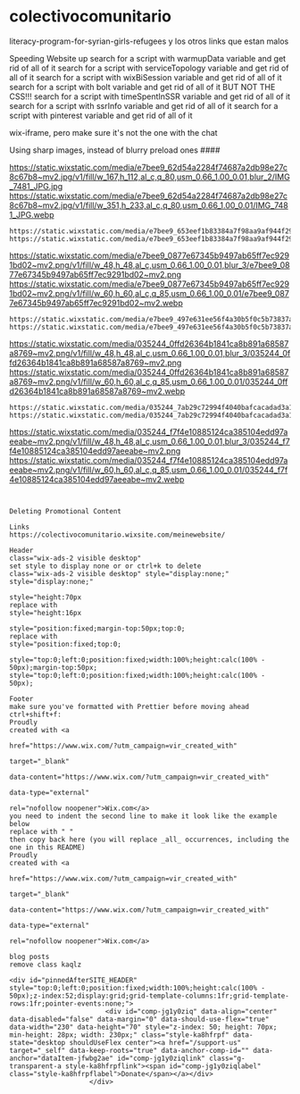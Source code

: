 # colectivocomunitario

literacy-program-for-syrian-girls-refugees y los otros links que estan malos

Speeding Website up
search for a script with warmupData variable and get rid of all of it
search for a script with serviceTopology variable and get rid of all of it
search for a script with wixBiSession variable and get rid of all of it
search for a script with bolt variable and get rid of all of it BUT NOT THE CSS!!!
search for a script with timeSpentInSSR variable and get rid of all of it
search for a script with ssrInfo variable and get rid of all of it
search for a script with pinterest variable and get rid of all of it

wix-iframe, pero make sure it's not the one with the chat

Using sharp images, instead of blurry preload ones ####

https://static.wixstatic.com/media/e7bee9_62d54a2284f74687a2db98e27c8c67b8~mv2.jpg/v1/fill/w_167,h_112,al_c,q_80,usm_0.66_1.00_0.01,blur_2/IMG_7481_JPG.jpg
https://static.wixstatic.com/media/e7bee9_62d54a2284f74687a2db98e27c8c67b8~mv2.jpg/v1/fill/w_351,h_233,al_c,q_80,usm_0.66_1.00_0.01/IMG_7481_JPG.webp

```
https://static.wixstatic.com/media/e7bee9_653eef1b83384a7f98aa9af944f2938b~mv2.png/v1/crop/x_644,y_920,w_1160,h_576/fill/w_186,h_92,al_c,usm_0.66_1.00_0.01,blur_3/CoCo_Logo_white.png
https://static.wixstatic.com/media/e7bee9_653eef1b83384a7f98aa9af944f2938b~mv2.png/v1/crop/x_644,y_920,w_1160,h_576/fill/w_233,h_118,al_c,q_85,usm_0.66_1.00_0.01/CoCo_Logo_white.webp
```

https://static.wixstatic.com/media/e7bee9_0877e67345b9497ab65ff7ec9291bd02~mv2.png/v1/fill/w_48,h_48,al_c,usm_0.66_1.00_0.01,blur_3/e7bee9_0877e67345b9497ab65ff7ec9291bd02~mv2.png
https://static.wixstatic.com/media/e7bee9_0877e67345b9497ab65ff7ec9291bd02~mv2.png/v1/fill/w_60,h_60,al_c,q_85,usm_0.66_1.00_0.01/e7bee9_0877e67345b9497ab65ff7ec9291bd02~mv2.webp

```
https://static.wixstatic.com/media/e7bee9_497e631ee56f4a30b5f0c5b73837a436~mv2.png/v1/fill/w_49,h_48,al_c,usm_0.66_1.00_0.01,blur_3/e7bee9_497e631ee56f4a30b5f0c5b73837a436~mv2.png
https://static.wixstatic.com/media/e7bee9_497e631ee56f4a30b5f0c5b73837a436~mv2.png/v1/fill/w_61,h_60,al_c,q_85,usm_0.66_1.00_0.01/e7bee9_497e631ee56f4a30b5f0c5b73837a436~mv2.webp
```

https://static.wixstatic.com/media/035244_0ffd26364b1841ca8b891a68587a8769~mv2.png/v1/fill/w_48,h_48,al_c,usm_0.66_1.00_0.01,blur_3/035244_0ffd26364b1841ca8b891a68587a8769~mv2.png
https://static.wixstatic.com/media/035244_0ffd26364b1841ca8b891a68587a8769~mv2.png/v1/fill/w_60,h_60,al_c,q_85,usm_0.66_1.00_0.01/035244_0ffd26364b1841ca8b891a68587a8769~mv2.webp

```
https://static.wixstatic.com/media/035244_7ab29c72994f4040bafcacadad3a166c~mv2.png/v1/fill/w_49,h_49,al_c,usm_0.66_1.00_0.01,blur_3/035244_7ab29c72994f4040bafcacadad3a166c~mv2.png
https://static.wixstatic.com/media/035244_7ab29c72994f4040bafcacadad3a166c~mv2.png/v1/fill/w_61,h_61,al_c,q_85,usm_0.66_1.00_0.01/035244_7ab29c72994f4040bafcacadad3a166c~mv2.webp
```

https://static.wixstatic.com/media/035244_f7f4e10885124ca385104edd97aeeabe~mv2.png/v1/fill/w_48,h_48,al_c,usm_0.66_1.00_0.01,blur_3/035244_f7f4e10885124ca385104edd97aeeabe~mv2.png
https://static.wixstatic.com/media/035244_f7f4e10885124ca385104edd97aeeabe~mv2.png/v1/fill/w_60,h_60,al_c,q_85,usm_0.66_1.00_0.01/035244_f7f4e10885124ca385104edd97aeeabe~mv2.webp

```


Deleting Promotional Content

Links
https://colectivocomunitario.wixsite.com/meinewebsite/

Header
class="wix-ads-2 visible desktop"
set style to display none or or ctrl+k to delete
class="wix-ads-2 visible desktop" style="display:none;" style="display:none;"

style="height:70px
replace with
style="height:16px

style="position:fixed;margin-top:50px;top:0;
replace with
style="position:fixed;top:0;

style="top:0;left:0;position:fixed;width:100%;height:calc(100% - 50px);margin-top:50px;
style="top:0;left:0;position:fixed;width:100%;height:calc(100% - 50px);

Footer
make sure you've formatted with Prettier before moving ahead
ctrl+shift+f:
Proudly
created with <a
                                                                                                href="https://www.wix.com/?utm_campaign=vir_created_with"
                                                                                                target="_blank"
                                                                                                data-content="https://www.wix.com/?utm_campaign=vir_created_with"
                                                                                                data-type="external"
                                                                                                rel="nofollow noopener">Wix.com</a>
you need to indent the second line to make it look like the example below
replace with " "
then copy back here (you will replace _all_ occurrences, including the one in this README)
Proudly
created with <a
                                                                                                href="https://www.wix.com/?utm_campaign=vir_created_with"
                                                                                                target="_blank"
                                                                                                data-content="https://www.wix.com/?utm_campaign=vir_created_with"
                                                                                                data-type="external"
                                                                                                rel="nofollow noopener">Wix.com</a>

blog posts
remove class kaqlz

<div id="pinnedAfterSITE_HEADER" style="top:0;left:0;position:fixed;width:100%;height:calc(100% - 50px);z-index:52;display:grid;grid-template-columns:1fr;grid-template-rows:1fr;pointer-events:none;">
                        <div id="comp-jg1y0ziq" data-align="center" data-disabled="false" data-margin="0" data-should-use-flex="true" data-width="230" data-height="70" style="z-index: 50; height: 70px; min-height: 28px; width: 230px;" class="style-ka8hfrpf" data-state="desktop shouldUseFlex center"><a href="/support-us" target="_self" data-keep-roots="true" data-anchor-comp-id="" data-anchor="dataItem-jfwbg2ae" id="comp-jg1y0ziqlink" class="g-transparent-a style-ka8hfrpflink"><span id="comp-jg1y0ziqlabel" class="style-ka8hfrpflabel">Donate</span></a></div>
                    </div>
```
